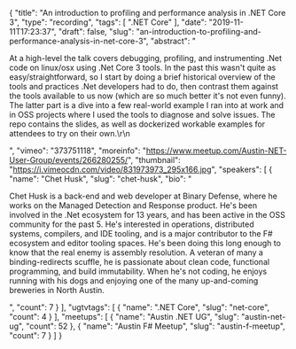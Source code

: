{
  "title": "An introduction to profiling and performance analysis in .NET Core 3",
  "type": "recording",
  "tags": [
    ".NET Core"
  ],
  "date": "2019-11-11T17:23:37",
  "draft": false,
  "slug": "an-introduction-to-profiling-and-performance-analysis-in-net-core-3",
  "abstract": "<p>At a high-level the talk covers debugging, profiling, and instrumenting .Net code on linux/osx using .Net Core 3 tools. In the past this wasn't quite as easy/straightforward, so I start by doing a brief historical overview of the tools and practices .Net developers had to do, then contrast them against the tools available to us now (which are so much better it's not even funny). The latter part is a dive into a few real-world example I ran into at work and in OSS projects where I used the tools to diagnose and solve issues. The repo contains the slides, as well as dockerized workable examples for attendees to try on their own.\r\n</p>",
  "vimeo": "373751118",
  "moreinfo": "https://www.meetup.com/Austin-NET-User-Group/events/266280255/",
  "thumbnail": "https://i.vimeocdn.com/video/831973973_295x166.jpg",
  "speakers": [
    {
      "name": "Chet Husk",
      "slug": "chet-husk",
      "bio": "<p>Chet Husk is a back-end and web developer at Binary Defense, where he works on the Managed Detection and Response product. He's been involved in the .Net ecosystem for 13 years, and has been active in the OSS community for the past 5. He's interested in operations, distributed systems, compilers, and IDE tooling, and is a major contributor to the F# ecosystem and editor tooling spaces. He's been doing this long enough to know that the real enemy is assembly resolution. A veteran of many a binding-redirects scuffle, he is passionate about clean code, functional programming, and build immutability. When he's not coding, he enjoys running with his dogs and enjoying one of the many up-and-coming breweries in North Austin.</p>",
      "count": 7
    }
  ],
  "ugtvtags": [
    {
      "name": ".NET Core",
      "slug": "net-core",
      "count": 4
    }
  ],
  "meetups": [
    {
      "name": "Austin .NET UG",
      "slug": "austin-net-ug",
      "count": 52
    },
    {
      "name": "Austin F# Meetup",
      "slug": "austin-f-meetup",
      "count": 7
    }
  ]
}